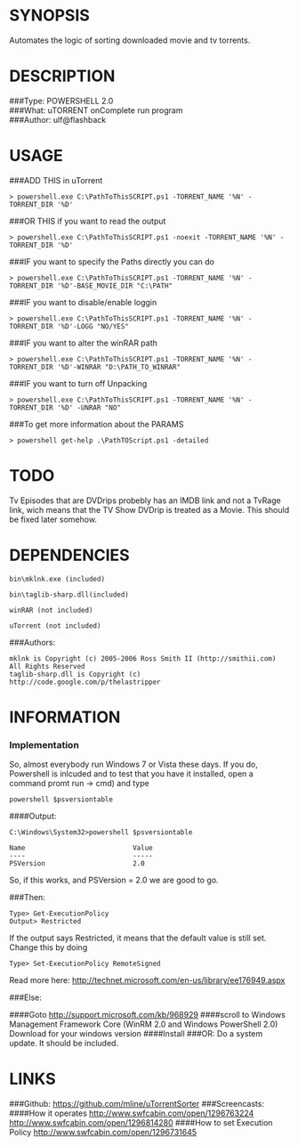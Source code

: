SYNOPSIS 
========
Automates the logic of sorting downloaded movie and tv torrents.

DESCRIPTION
===========
###Type:
POWERSHELL 2.0									
###What:
uTORRENT onComplete run program 	
###Author:
ulf@flashback				

USAGE
======

###ADD THIS in uTorrent	

	> powershell.exe C:\PathToThisSCRIPT.ps1 -TORRENT_NAME '%N' -TORRENT_DIR '%D'	

###OR THIS if you want to read the output

	> powershell.exe C:\PathToThisSCRIPT.ps1 -noexit -TORRENT_NAME '%N' -TORRENT_DIR '%D'	

###IF you want to specify the Paths directly you can do

	> powershell.exe C:\PathToThisSCRIPT.ps1 -TORRENT_NAME '%N' -TORRENT_DIR '%D'-BASE_MOVIE_DIR "C:\PATH"

###IF you want to disable/enable loggin

	> powershell.exe C:\PathToThisSCRIPT.ps1 -TORRENT_NAME '%N' -TORRENT_DIR '%D'-LOGG "NO/YES"

###IF you want to alter the winRAR path

	> powershell.exe C:\PathToThisSCRIPT.ps1 -TORRENT_NAME '%N' -TORRENT_DIR '%D'-WINRAR "D:\PATH_TO_WINRAR"
	
###IF you want to turn off Unpacking

	> powershell.exe C:\PathToThisSCRIPT.ps1 -TORRENT_NAME '%N' -TORRENT_DIR '%D' -UNRAR "NO"
	
###To get more information about the PARAMS

	> powershell get-help .\PathTOScript.ps1 -detailed

TODO
=====
Tv Episodes that are DVDrips probebly has an IMDB link and not a TvRage link, wich means that the TV Show DVDrip is treated as a Movie. 
This should be fixed later somehow.

DEPENDENCIES
============

	bin\mklnk.exe (included)
	
	bin\taglib-sharp.dll(included)
	
	winRAR (not included)
	
	uTorrent (not included) 	
	
###Authors:

	mklnk is Copyright (c) 2005-2006 Ross Smith II (http://smithii.com) All Rights Reserved
	taglib-sharp.dll is Copyright (c) http://code.google.com/p/thelastripper


INFORMATION
===========
### Implementation
So, almost everybody run Windows 7 or Vista these days. If you do, Powershell is inlcuded and to test that
you have it installed, open a command promt run -> cmd) and type 

	powershell $psversiontable

####Output:

	C:\Windows\System32>powershell $psversiontable

	Name                           Value
	----                           -----
	PSVersion                      2.0


So, if this works, and PSVersion = 2.0 we are good to go.

###Then:

	Type> Get-ExecutionPolicy
	Output> Restricted

If the output says Restricted, it means that the default value is still set. Change this by doing

	Type> Set-ExecutionPolicy RemoteSigned
Read more here: http://technet.microsoft.com/en-us/library/ee176949.aspx

###Else:

####Goto 
	http://support.microsoft.com/kb/968929
####scroll to
	Windows Management Framework Core (WinRM 2.0 and Windows PowerShell 2.0)
Download for your windows version
####Install
###OR: 
Do a system update. It should be included.

LINKS
====
###Github:
	https://github.com/mline/uTorrentSorter
###Screencasts:
####How it operates
	http://www.swfcabin.com/open/1296763224
	http://www.swfcabin.com/open/1296814280
####How to set Execution Policy
	http://www.swfcabin.com/open/1296731645	
